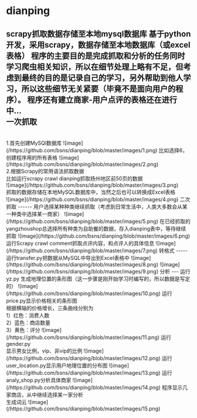 # dianping
scrapy抓取数据存储至本地mysql数据库
基于python开发，采用scrapy，数据存储至本地数据库（或excel表格）
程序的主要目的是完成抓取和分析的任务同时学习爬虫相关知识，所以在细节处理上略有不足，但考虑到最终的目的是记录自己的学习，另外帮助到他人学习，所以这些细节无关紧要（毕竟不是面向用户的程序）。
程序还有建立商家-用户点评的表格还在进行中...
<br>
一次抓取
------
<br>
1.首先创建MySQl数据库
![image](/https://github.com/bsns/dianping/blob/master/images/1.png)
比如选择6，创建程序用的所有表格
![image](/https://github.com/bsns/dianping/blob/master/images/2.png)
<br>
2.根据Scrapy的常用语法抓取数据
<br>
比如运行scrapy crawl dianping抓取扬州地区前50页的数据
<br>
![image](/https://github.com/bsns/dianping/blob/master/images/3.png)
<br>
抓取的数据存储在本地MySQL数据库中，当然之后也可以转换成Excel表格
<br>
![image](/https://github.com/bsns/dianping/blob/master/images/4.png)
二次抓取
------
用户选择某种种类继续抓取（考虑到日常生活中，人类大多数会从某一种类中选择某一商家）
![image](/https://github.com/bsns/dianping/blob/master/images/5.png)
在已经抓取的yangzhoushop总选择所有种类为自助餐的数据，存入dianping表中，等待继续抓取
![image](/https://github.com/bsns/dianping/blob/master/images/6.png)
运行Scrapy crawl comment抓取点评内容，和点评人的具体信息
![image](/https://github.com/bsns/dianping/blob/master/images/7.png)
转格式
-----
运行transfer.py把数据从MySQL中导出到Excel表格中
![image](/https://github.com/bsns/dianping/blob/master/images/8.png)
![image](/https://github.com/bsns/dianping/blob/master/images/9.png)
分析
---
运行yz.py 生成地理位置的条形图（这一步骤是刚开始学习时编写的，所以数据是写定的）
![image](/https://github.com/bsns/dianping/blob/master/images/10.png)
运行price.py显示价格相关的条形图
<br>
根据横轴的价格增长，三条曲线分别为
<br>1）红色：消费人数
<br>2）蓝色：商店数量
<br>3）黄色：评分
![image](/https://github.com/bsns/dianping/blob/master/images/11.png)
运行gender.py
<br>显示男女比例，vip、非vip的比例
![image](/https://github.com/bsns/dianping/blob/master/images/12.png)
运行user_location.py显示用户地理位置的分布图
![image](/https://github.com/bsns/dianping/blob/master/images/13.png)
运行analy_shop.py分析具体商家
![image](/https://github.com/bsns/dianping/blob/master/images/14.png)
程序显示几家商店，从中继续选择某一家分析
<br>生成词云
![image](/https://github.com/bsns/dianping/blob/master/images/15.png)
